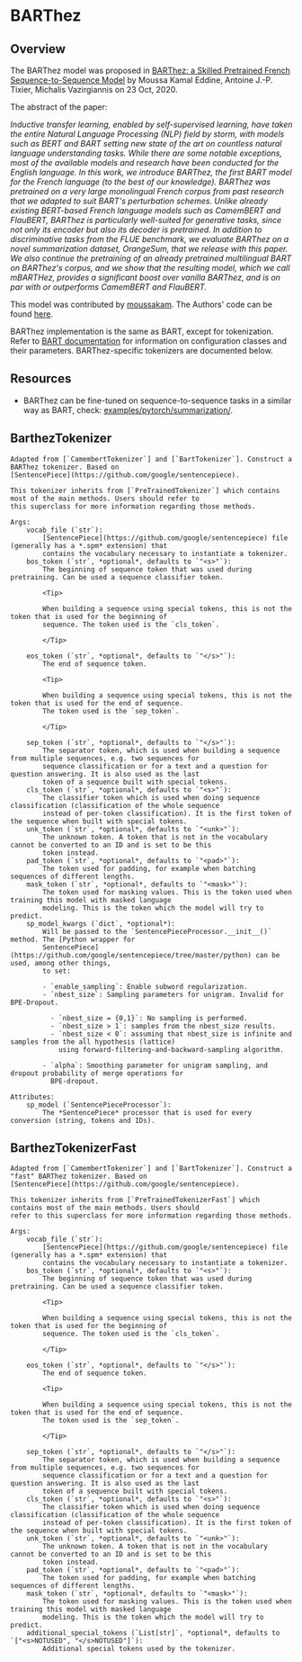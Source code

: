 <!--Copyright 2020 The HuggingFace Team. All rights reserved.

Licensed under the Apache License, Version 2.0 (the "License"); you may not use this file except in compliance with
the License. You may obtain a copy of the License at

http://www.apache.org/licenses/LICENSE-2.0

Unless required by applicable law or agreed to in writing, software distributed under the License is distributed on
an "AS IS" BASIS, WITHOUT WARRANTIES OR CONDITIONS OF ANY KIND, either express or implied. See the License for the
specific language governing permissions and limitations under the License.

⚠️ Note that this file is in Markdown but contain specific syntax for our doc-builder (similar to MDX) that may not be
rendered properly in your Markdown viewer.

-->

# BARThez

## Overview

The BARThez model was proposed in [BARThez: a Skilled Pretrained French Sequence-to-Sequence Model](https://arxiv.org/abs/2010.12321) by Moussa Kamal Eddine, Antoine J.-P. Tixier, Michalis Vazirgiannis on 23 Oct,
2020.

The abstract of the paper:


*Inductive transfer learning, enabled by self-supervised learning, have taken the entire Natural Language Processing
(NLP) field by storm, with models such as BERT and BART setting new state of the art on countless natural language
understanding tasks. While there are some notable exceptions, most of the available models and research have been
conducted for the English language. In this work, we introduce BARThez, the first BART model for the French language
(to the best of our knowledge). BARThez was pretrained on a very large monolingual French corpus from past research
that we adapted to suit BART's perturbation schemes. Unlike already existing BERT-based French language models such as
CamemBERT and FlauBERT, BARThez is particularly well-suited for generative tasks, since not only its encoder but also
its decoder is pretrained. In addition to discriminative tasks from the FLUE benchmark, we evaluate BARThez on a novel
summarization dataset, OrangeSum, that we release with this paper. We also continue the pretraining of an already
pretrained multilingual BART on BARThez's corpus, and we show that the resulting model, which we call mBARTHez,
provides a significant boost over vanilla BARThez, and is on par with or outperforms CamemBERT and FlauBERT.*

This model was contributed by [moussakam](https://huggingface.co/moussakam). The Authors' code can be found [here](https://github.com/moussaKam/BARThez).

<Tip> 

BARThez implementation is the same as BART, except for tokenization. Refer to [BART documentation](bart) for information on 
configuration classes and their parameters. BARThez-specific tokenizers are documented below.  

</Tip>

## Resources

- BARThez can be fine-tuned on sequence-to-sequence tasks in a similar way as BART, check:
  [examples/pytorch/summarization/](https://github.com/huggingface/transformers/tree/main/examples/pytorch/summarization/README.md).


## BarthezTokenizer


    Adapted from [`CamembertTokenizer`] and [`BartTokenizer`]. Construct a BARThez tokenizer. Based on
    [SentencePiece](https://github.com/google/sentencepiece).

    This tokenizer inherits from [`PreTrainedTokenizer`] which contains most of the main methods. Users should refer to
    this superclass for more information regarding those methods.

    Args:
        vocab_file (`str`):
            [SentencePiece](https://github.com/google/sentencepiece) file (generally has a *.spm* extension) that
            contains the vocabulary necessary to instantiate a tokenizer.
        bos_token (`str`, *optional*, defaults to `"<s>"`):
            The beginning of sequence token that was used during pretraining. Can be used a sequence classifier token.

            <Tip>

            When building a sequence using special tokens, this is not the token that is used for the beginning of
            sequence. The token used is the `cls_token`.

            </Tip>

        eos_token (`str`, *optional*, defaults to `"</s>"`):
            The end of sequence token.

            <Tip>

            When building a sequence using special tokens, this is not the token that is used for the end of sequence.
            The token used is the `sep_token`.

            </Tip>

        sep_token (`str`, *optional*, defaults to `"</s>"`):
            The separator token, which is used when building a sequence from multiple sequences, e.g. two sequences for
            sequence classification or for a text and a question for question answering. It is also used as the last
            token of a sequence built with special tokens.
        cls_token (`str`, *optional*, defaults to `"<s>"`):
            The classifier token which is used when doing sequence classification (classification of the whole sequence
            instead of per-token classification). It is the first token of the sequence when built with special tokens.
        unk_token (`str`, *optional*, defaults to `"<unk>"`):
            The unknown token. A token that is not in the vocabulary cannot be converted to an ID and is set to be this
            token instead.
        pad_token (`str`, *optional*, defaults to `"<pad>"`):
            The token used for padding, for example when batching sequences of different lengths.
        mask_token (`str`, *optional*, defaults to `"<mask>"`):
            The token used for masking values. This is the token used when training this model with masked language
            modeling. This is the token which the model will try to predict.
        sp_model_kwargs (`dict`, *optional*):
            Will be passed to the `SentencePieceProcessor.__init__()` method. The [Python wrapper for
            SentencePiece](https://github.com/google/sentencepiece/tree/master/python) can be used, among other things,
            to set:

            - `enable_sampling`: Enable subword regularization.
            - `nbest_size`: Sampling parameters for unigram. Invalid for BPE-Dropout.

              - `nbest_size = {0,1}`: No sampling is performed.
              - `nbest_size > 1`: samples from the nbest_size results.
              - `nbest_size < 0`: assuming that nbest_size is infinite and samples from the all hypothesis (lattice)
                using forward-filtering-and-backward-sampling algorithm.

            - `alpha`: Smoothing parameter for unigram sampling, and dropout probability of merge operations for
              BPE-dropout.

    Attributes:
        sp_model (`SentencePieceProcessor`):
            The *SentencePiece* processor that is used for every conversion (string, tokens and IDs).
    

## BarthezTokenizerFast


    Adapted from [`CamembertTokenizer`] and [`BartTokenizer`]. Construct a "fast" BARThez tokenizer. Based on
    [SentencePiece](https://github.com/google/sentencepiece).

    This tokenizer inherits from [`PreTrainedTokenizerFast`] which contains most of the main methods. Users should
    refer to this superclass for more information regarding those methods.

    Args:
        vocab_file (`str`):
            [SentencePiece](https://github.com/google/sentencepiece) file (generally has a *.spm* extension) that
            contains the vocabulary necessary to instantiate a tokenizer.
        bos_token (`str`, *optional*, defaults to `"<s>"`):
            The beginning of sequence token that was used during pretraining. Can be used a sequence classifier token.

            <Tip>

            When building a sequence using special tokens, this is not the token that is used for the beginning of
            sequence. The token used is the `cls_token`.

            </Tip>

        eos_token (`str`, *optional*, defaults to `"</s>"`):
            The end of sequence token.

            <Tip>

            When building a sequence using special tokens, this is not the token that is used for the end of sequence.
            The token used is the `sep_token`.

            </Tip>

        sep_token (`str`, *optional*, defaults to `"</s>"`):
            The separator token, which is used when building a sequence from multiple sequences, e.g. two sequences for
            sequence classification or for a text and a question for question answering. It is also used as the last
            token of a sequence built with special tokens.
        cls_token (`str`, *optional*, defaults to `"<s>"`):
            The classifier token which is used when doing sequence classification (classification of the whole sequence
            instead of per-token classification). It is the first token of the sequence when built with special tokens.
        unk_token (`str`, *optional*, defaults to `"<unk>"`):
            The unknown token. A token that is not in the vocabulary cannot be converted to an ID and is set to be this
            token instead.
        pad_token (`str`, *optional*, defaults to `"<pad>"`):
            The token used for padding, for example when batching sequences of different lengths.
        mask_token (`str`, *optional*, defaults to `"<mask>"`):
            The token used for masking values. This is the token used when training this model with masked language
            modeling. This is the token which the model will try to predict.
        additional_special_tokens (`List[str]`, *optional*, defaults to `["<s>NOTUSED", "</s>NOTUSED"]`):
            Additional special tokens used by the tokenizer.
    
